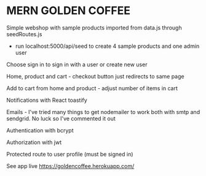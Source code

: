 # MERN GOLDEN COFFEE

Simple webshop with sample products imported from data.js through seedRoutes.js 
- run localhost:5000/api/seed to create 4 sample products and one admin user

Choose sign in to sign in with a user or create new user

Home, product and cart - checkout button just redirects to same page

Add to cart from home and product - adjust number of items in cart

Notifications with React toastify

Emails - I've tried many things to get nodemailer to work both with smtp and sendgrid. No luck so I've commented it out

Authentication with bcrypt

Authorization with jwt

Protected route to user profile (must be signed in)

See app live https://goldencoffee.herokuapp.com/
